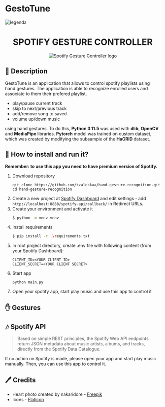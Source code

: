 # GestoTune
![legenda](https://github.com/Alessandro297/GestoTune/assets/152632307/08137d0e-a168-4665-b1d7-58fa7a1f350b)
<div align="center">
<h1>SPOTIFY GESTURE CONTROLLER</h1>
<img src="https://user-images.githubusercontent.com/62251989/149663561-90e99712-58a9-40c6-9822-69a7092d582b.png" alt="Spotify Gesture Controller logo"/>
</div>

## 📝 Description

GestoTune is an application that allows to control spotify playlists using hand gestures. The application is able to recognize enrolled users and associate to them their prefered playlist.

- play/pause current track
- skip to next/previous track
- add/remove song to saved
- volume up/down music

using hand gestures. To do this, **Python 3.11.5** was used with **dlib**, **OpenCV** and **MediaPipe** libraries. **Pytorch** model was trained on custom dataset, which was created by modifying the subsample of the **HaGRID** dataset.

## 🏃‍ How to install and run it?

**Remember: to use this app you need to have premium version of Spotify.**

1. Download repository
   ```
   git clone https://github.com/kzaleskaa/hand-gesture-recognition.git
   cd hand-gesture-recognition
   ```
2. Create a new project at [Spotify Dashboard](https://developer.spotify.com/dashboard/) and edit settings - add `http://localhost:8888/spotify-api/callback/` in Redirect URLs.
3. Create your environment and activate it
   ```bash
   $ python -m venv venv
   ```
4. Install requirements
   ```bash
   $ pip install -r .\requirements.txt
   ```
5. In root project directory, create .env file with following content (from your Spotify Dashboard):
   ```
   CLIENT_ID=<YOUR CLIENT ID>
   CLIENT_SECRET=<YOUR CLIENT SECRET>
   ```
6. Start app
   ```
   python main.py
   ```
7. Open your spotify app, start play music and use this app to control it

## ✋ Gestures


## 🎶 Spotify API

> Based on simple REST principles, the Spotify Web API endpoints return JSON metadata about music artists, albums, and tracks, directly from the Spotify Data Catalogue.

If no action on Spotify is made, please open your app and start play music manually. Then, you can use this app to control it.

## 🖊 Credits

- Heart photo created by nakaridore - [Freepik](www.freepik.com)
- Icons - [Flaticon](Flaticon.com)
